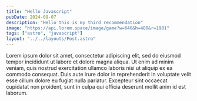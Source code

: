 ```yaml
---
title: "Hello Javascript"
pubDate: 2024-09-07
description: "Hello this is my third recommendation"
image: "https://api.lorem.space/image/game?w=640&h=480&r=1981"
tags: ["astro", "javascript"]
layout: "../../layouts/Post.astro"
---
```


Lorem ipsum dolor sit amet, consectetur adipiscing elit, sed do eiusmod tempor incididunt ut labore et dolore magna aliqua. Ut enim ad minim veniam, quis nostrud exercitation ullamco laboris nisi ut aliquip ex ea commodo consequat. Duis aute irure dolor in reprehenderit in voluptate velit esse cillum dolore eu fugiat nulla pariatur. Excepteur sint occaecat cupidatat non proident, sunt in culpa qui officia deserunt mollit anim id est laborum.